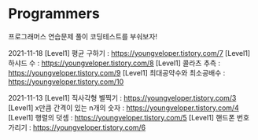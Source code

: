 # Programmers
프로그래머스 연습문제 풀이
코딩테스트를 부숴보자!

2021-11-18
[Level1] 평균 구하기 : https://youngveloper.tistory.com/7
[Level1] 하샤드 수 : https://youngveloper.tistory.com/8
[Level1] 콜라츠 추측 : https://youngveloper.tistory.com/9
[Level1] 최대공약수와 최소공배수 : https://youngveloper.tistory.com/10

2021-11-13
[Level1] 직사각형 별찍기 : https://youngveloper.tistory.com/3
[Level1] x만큼 간격이 있는 n개의 숫자 : https://youngveloper.tistory.com/4
[Level1] 행렬의 덧셈 : https://youngveloper.tistory.com/5
[Level1] 핸드폰 번호 가리기 : https://youngveloper.tistory.com/6
